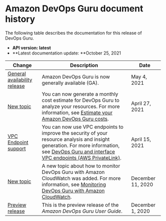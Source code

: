 # Amazon DevOps Guru document history<a name="doc-history"></a>

The following table describes the documentation for this release of DevOps Guru\.
+ **API version: latest**
+ **Latest documentation update: **October 25, 2021

| Change | Description | Date | 
| --- |--- |--- |
| [General availability release](#doc-history) | Amazon DevOps Guru is now generally available \(GA\)\. | May 4, 2021 | 
| [New topic](#doc-history) | You can now generate a monthly cost estimate for DevOps Guru to analyze your resources\. For more information, see [Estimate your Amazon DevOps Guru costs](https://docs.aws.amazon.com/devops-guru/latest/userguide/cost-estimate.html)\. | April 27, 2021 | 
| [VPC Endpoint support](#doc-history) | You can now use VPC endpoints to improve the security of your resource analysis and insight generation\. For more information, see [DevOps Guru and interface VPC endpoints \(AWS PrivateLink\)](https://docs.aws.amazon.com/devops-guru/latest/userguide/vpc-interface-endpoints)\. | April 15, 2021 | 
| [New topic](#doc-history) | A new topic about how to monitor DevOps Guru with Amazon CloudWatch was added\. For more information, see [Monitoring DevOps Guru with Amazon CloudWatch](https://docs.aws.amazon.com/devops-guru/latest/userguide/monitoring-cloudwatch.html)\. | December 11, 2020 | 
| [Preview release](#doc-history) | This is the preview release of the *Amazon DevOps Guru User Guide*\. | December 1, 2020 | 